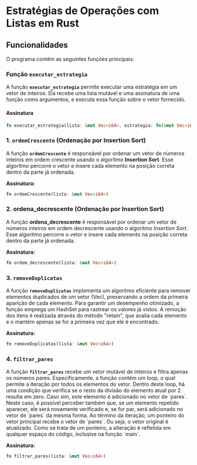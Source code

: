 # Estratégias de Operações com Listas em Rust

## Funcionalidades

O programa contém as seguintes funções principais:

### Função `executar_estrategia`

A função **`executar_estrategia`** permite executar uma estratégia em um vetor de inteiros. Ela recebe uma lista mutável e uma assinatura de uma função como argumentos, e executa essa função sobre o vetor fornecido.

#### Assinatura
```rust
fn executar_estrategia(lista: &mut Vec<i64>, estrategia: fn(&mut Vec<i64>));
```

### 1. `ordemCrescente` (Ordenação por Insertion Sort)
A função **`ordemCrescente`** é responsável por ordenar um vetor de números inteiros em ordem crescente usando o algoritmo **Insertion Sort**. Esse algoritmo percorre o vetor e insere cada elemento na posição correta dentro da parte já ordenada.

**Assinatura:**
```rust
fn ordemCrescente(lista: &mut Vec<i64>)
```

### 2. ordena_decrescente (Ordenação por Insertion Sort)
A função **ordena_decrescente** é responsável por ordenar um vetor de números inteiros em ordem decrescente usando o algoritmo *Insertion Sort*. Esse algoritmo percorre o vetor e insere cada elemento na posição correta dentro da parte já ordenada.

**Assinatura:**
```rust
fn ordem_decrescente(lista: &mut Vec<i64>)
```

### 3. `removeDuplicatas` 
A função **`removeDuplicatas`** implementa um algoritmo eficiente para remover elementos duplicados de um vetor (Vec<i64>), preservando a ordem da primeira aparição de cada elemento. Para garantir um desempenho otimizado, a função emprega um HashSet para rastrear os valores já vistos. A remoção dos itens é realizada através do método "retain", que avalia cada elemento e o mantém apenas se for a primeira vez que ele é encontrado.

**Assinatura:**
```rust
fn removeDuplicatas(lista: &mut Vec<i64>)
```

### 4. `filtrar_pares` 
A função **`filtrar_pares`** recebe um vetor mutável de inteiros e filtra apenas os números pares. Especificamente, a função contém um loop, o qual permite a iteração por todos os elementos do vetor. Dentro deste loop, há uma condição que verifica se o resto da divisão do elemento atual por 2 resulta em zero. Caso sim, este elemento é adicionado no vetor de ´pares´. Neste caso, é possível perceber também que, se um elemento repetido aparecer, ele será novamente verificado e, se for par, será adicionado no vetor de ´pares´ da mesma forma. Ao término da iteração, um ponteiro do vetor principal recebe o vetor de ´pares´. Ou seja, o vetor original é atualizado. Como se trata de um ponteiro, a alteração é refletida em qualquer espaço do código, inclusive na função ´main´.

**Assinatura:**
```rust
fn filtrar_pares(lista: &mut Vec<i64>)
```
